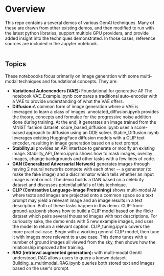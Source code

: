 <H1>Overview</H1>
This repo contains a several demos of various GenAI techniques. Many of these are drawn from other existing demos, and then modified to run with the latest python libraries, support multiple GPU providers, and provide added insight into the techniques demonstrated. In those cases, reference sources are included in the Jupyter notebook.</br></br>
<H2>Topics</H2>
These noteboooks focus primarily on Image generation with some multi-modal techniques and foundational concepts. They are:
<ul><li>
    <b>Variational Autoencoders (VAE):</b> Foundational for generative AI! The notebook VAE_Example.ipynb compares a traditional auto-encoder with a VAE to provide understanding of what the VAE offers.
</li><li>
    <b>Diffusion:</b>A common form of image generation where a VAE is leveraged to learn a class of images.
         annotated_diffusion.ipynb provides the theory, concepts and formulae for the progressive noise addition done during training. At the end, it generates an image trained from the MNIST fashion dataset.
         score_based_diffusion.ipynb uses a score-based approach to diffusion using an ODE solver.
         Stable_Diffusion.ipynb leverages existing HuggingFace diffusion models with a CLIP text encoder, resulting in image generation based on a text prompt.
</li><li>
    <b>Stability.ai</b> provides an API interface to generate or modify an existing image. Stability_API_Demo.ipynb shows how to mask images, overlay images, change backgrounds and other tasks with a few lines of code.
</li><li>
    <b>GAN (Generalized Adversarial Network)</b> generates images through having 2 neural networks compete with each other -- a generator (to make the fake image) and a discriminator which tells whether an input image is real or not. The demo builds a GAN based on a celebrity dataset and discusses potential pitfalls of this technique.
</li><li>
    <b>CLIP (Contrastive Language-Image Pretraining)</b> shows multi-modal AI where texts and images are projected onto a common space so a text prompt may yield a relevant image and an image results in a text description. Both of these tasks happen in this demo.
         CLIP-from-ground-up.ipynb shows how to build a CLIP model based on the flickr dataset which pairs several thousand images with text descriptions. For curiousity sake, the demo ends with 5 new example images, and uses the model to return a relevant caption.
         CLIP_tuning.ipynb covers the more practical case. Begin with a working general CLIP model, then tune it with images more relevant to a use case. This demo tunes with a number of ground images all viewed from the sky, then shows how the relationship improved after training.
</li><li>
    <b>RAG (retrieval augmented generation):</b> with multi-modal GenAI understood, RAG allows users to query a known dataset.
        Building_a_multimodal_RAG.ipynb queries both stored text and images based on the user's prompt.
</li>
</ul>